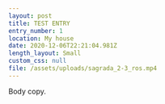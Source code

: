 ```yaml
---
layout: post
title: TEST ENTRY
entry_number: 1
location: My house
date: 2020-12-06T22:21:04.981Z
length_layout: Small
custom_css: null
file: /assets/uploads/sagrada_2-3_ros.mp4
---
```

Body <a>copy</a>.